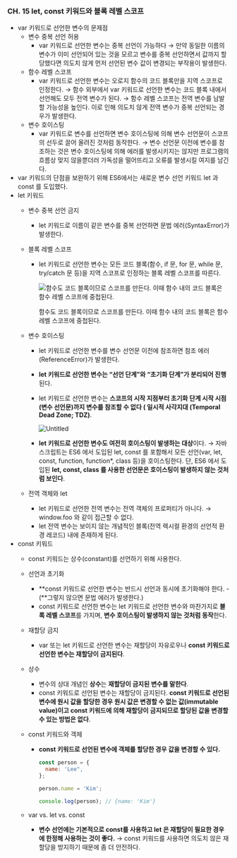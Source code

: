 ### CH. 15 let, const 키워드와 블록 레벨 스코프

- var 키워드로 선언한 변수의 문제점
    - 변수 중복 선언 허용
        - var 키워드로 선언한 변수는 중복 선언이 가능하다
        → 만약 동일한 이름의 변수가 이미 선언되어 있는 것을 모르고 변수를 중복 선언하면서 값까지 할당했다면 의도치 않게 먼저 선언된 변수 값이 변경되는 부작용이 발생한다.
    - 함수 레벨 스코프
        - var 키워드로 선언한 변수는 오로지 함수의 코드 블록만을 지역 스코프로 인정한다.
        → 함수 외부에서 var 키워드로 선언한 변수는 코드 블록 내에서 선언해도 모두 전역 변수가 된다.
        → 함수 레벨 스코프는 전역 변수를 남발할 가능성을 높인다.
        이로 인해 의도치 않게 전역 변수가 중복 선언되는 경우가 발생한다.
    - 변수 호이스팅
        - var 키워드로 변수를 선언하면 변수 호이스팅에 의해 변수 선언문이 스코프의 선두로 끌어 올려진 것처럼 동작한다.
        → 변수 선언문 이전에 변수를 참조하는 것은 변수 호이스팅에 의해 에러를 발생시키지는 않지만 프로그램의 흐름상 맞지 않을뿐더러 가독성을 떨어뜨리고 오류를 발생시킬 여지를 남긴다.
- var 키워드의 단점을 보완하기 위해 ES6에서는 새로운 변수 선언 키워드 let 과 const 를 도입했다.
- let 키워드
    - 변수 중복 선언 금지
        - let 키워드로 이름이 같은 변수를 중복 선언하면 문법 에러(SyntaxError)가 발생한다.
    - 블록 레벨 스코프
        - let 키워드로 선언한 변수는 모든 코드 블록(함수, if 문, for 문, while 문, try/catch 문 등)을 지역 스코프로 인정하는 블록 레벨 스코프를 따른다.
            
            ![함수도 코드 블록이므로 스코프를 만든다. 이때 함수 내의 코드 블록은 함수 레벨 스코프에 중첩된다.](https://s3-us-west-2.amazonaws.com/secure.notion-static.com/7c96dc27-9e5a-46e5-9b11-ec24683ec17a/Untitled.png)
            
            함수도 코드 블록이므로 스코프를 만든다. 이때 함수 내의 코드 블록은 함수 레벨 스코프에 중첩된다.
            
    - 변수 호이스팅
        - let 키워드로 선언한 변수를 변수 선언문 이전에 참조하면 참조 에러(ReferenceError)가 발생한다.
        - **let 키워드로 선언한 변수는 “선언 단계”와 “초기화 단계”가 분리되어 진행**된다.
        - let 키워드로 선언한 변수는 **스코프의 시작 지점부터 초기화 단계 시작 시점(변수 선언문)까지 변수를 참조할 수 없다 ( 일시적 사각지대 (Temporal Dead Zone; TDZ)**.
            
            ![Untitled](https://s3-us-west-2.amazonaws.com/secure.notion-static.com/089f8f96-0298-4cc2-ba98-afc1cebd2bdc/Untitled.png)
            
        - **let 키워드로 선언한 변수도 여전히 호이스팅이 발생하는 대상**이다.
        → 자바스크립트는 ES6 에서 도입된 let, const 를 포함해서 모든 선언(var, let, const, function, function*, class 등)을 호이스팅한다.
        단, ES6 에서 도입된 **let, const, class 를 사용한 선언문은 호이스팅이 발생하지 않는 것처럼 보인다**.
    - 전역 객체와 let
        - let 키워드로 선언한 전역 변수는 전역 객체의 프로퍼티가 아니다.
        → window.foo 와 같이 접근할 수 없다.
        - let 전역 변수는 보이지 않는 개념적인 블록(전역 렉시컬 환경의 선언적 환경 레코드) 내에 존재하게 된다.
- const 키워드
    - const 키워드는 상수(constant)를 선언하기 위해 사용한다.
    - 선언과 초기화
        - **const 키워드로 선언한 변수는 반드시 선언과 동시에 초기화해야 한다. - (**그렇지 않으면 문법 에러가 발생한다.)
        - const 키워드로 선언한 변수는 let 키워드로 선언한 변수와 마찬가지로 **블록 레벨 스코프**를 가지며, **변수 호이스팅이 발생하지 않는 것처럼 동작**한다.
    - 재할당 금지
        - var 또는 let 키워드로 선언한 변수는 재할당이 자유로우나 **const 키워드로 선언한 변수는 재할당이 금지된다**.
    - 상수
        - 변수의 상대 개념인 **상수**는 **재할당이 금지된 변수를 말한다**.
        - const 키워드로 선언된 변수는 재할당이 금지된다.
        **const 키워드로 선언된 변수에 원시 값을 할당한 경우 원시 값은 변경할 수 없는 값(immutable value)이고 const 키워드에 의해 재할당이 금지되므로 할당된 값을 변경할 수 있는 방법은 없다**.
    - const 키워드와 객체
        - **const 키워드로 선언된 변수에 객체를 할당한 경우 값을 변경할 수 있다.**
            
            ```jsx
            const person = {
              name: 'Lee",
            };
            
            person.name = 'Kim';
            
            console.log(person); // {name: 'Kim'}
            ```
            
    - var vs. let vs. const
        - **변수 선언에는 기본적으로 const를 사용하고 let 은 재할당이 필요한 경우에 한정해 사용하는 것이 좋다.**
        → const 키워드를 사용하면 의도치 않은 재할당을 방지하기 때문에 좀 더 안전하다.